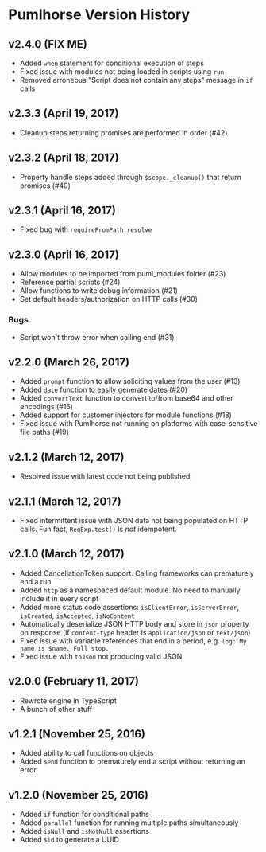 # Pumlhorse Version History

## v2.4.0 (FIX ME)

* Added `when` statement for conditional execution of steps
* Fixed issue with modules not being loaded in scripts using `run`
* Removed erroneous "Script does not contain any steps" message in `if` calls

## v2.3.3 (April 19, 2017)

* Cleanup steps returning promises are performed in order (#42)

## v2.3.2 (April 18, 2017)

* Property handle steps added through `$scope._cleanup()` that return promises (#40)

## v2.3.1 (April 16, 2017)

* Fixed bug with `requireFromPath.resolve`

## v2.3.0 (April 16, 2017)

* Allow modules to be imported from puml_modules folder (#23)
* Reference partial scripts (#24)
* Allow functions to write debug information (#21)
* Set default headers/authorization on HTTP calls (#30)

### Bugs

* Script won't throw error when calling end (#31)

## v2.2.0 (March 26, 2017)

* Added `prompt` function to allow soliciting values from the user (#13)
* Added `date` function to easily generate dates (#20)
* Added `convertText` function to convert to/from base64 and other encodings (#16)
* Added support for customer injectors for module functions (#18)
* Fixed issue with Pumlhorse not running on platforms with case-sensitive file paths (#19)

## v2.1.2 (March 12, 2017)

* Resolved issue with latest code not being published

## v2.1.1 (March 12, 2017)

* Fixed intermittent issue with JSON data not being populated on HTTP calls. Fun fact, `RegExp.test()` is _not_ idempotent.

## v2.1.0 (March 12, 2017)

* Added CancellationToken support. Calling frameworks can prematurely end a run
* Added `http` as a namespaced default module. No need to manually include it in every script
* Added more status code assertions: `isClientError`, `isServerError`, `isCreated`, `isAccepted`, `isNoContent`
* Automatically deserialize JSON HTTP body and store in `json` property on response (if `content-type` header is `application/json` or `text/json`)
* Fixed issue with variable references that end in a period, e.g. `log: My name is $name. Full stop.`
* Fixed issue with `toJson` not producing valid JSON

## v2.0.0 (February 11, 2017)

* Rewrote engine in TypeScript
* A bunch of other stuff

## v1.2.1 (November 25, 2016)

* Added ability to call functions on objects
* Added `$end` function to prematurely end a script without returning an error

## v1.2.0 (November 25, 2016)

* Added `if` function for conditional paths
* Added `parallel` function for running multiple paths simultaneously 
* Added `isNull` and `isNotNull` assertions
* Added `$id` to generate a UUID